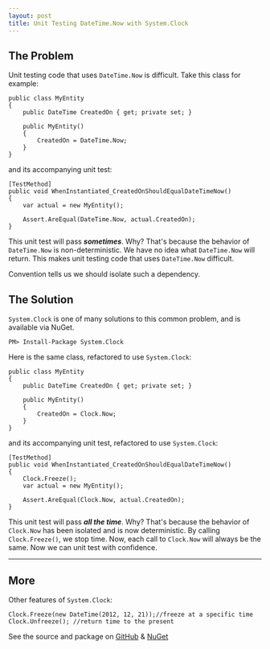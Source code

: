 ```yaml
---
layout: post
title: Unit Testing DateTime.Now with System.Clock
---
```

## The Problem  
Unit testing code that uses `DateTime.Now` is difficult. Take this class for example:  

    public class MyEntity
    {
        public DateTime CreatedOn { get; private set; }

        public MyEntity()
        {
            CreatedOn = DateTime.Now;
        }
    }

and its accompanying unit test:  

    [TestMethod]
    public void WhenInstantiated_CreatedOnShouldEqualDateTimeNow()
    {
        var actual = new MyEntity();

        Assert.AreEqual(DateTime.Now, actual.CreatedOn);
    }

This unit test will pass ***sometimes***. Why? That's because the behavior of `DateTime.Now` is non-deterministic. We have no idea what `DateTime.Now` will return. This makes unit testing code that uses `DateTime.Now` difficult.

Convention tells us we should isolate such a dependency.

## The Solution  
`System.Clock` is one of many solutions to this common problem, and is available via NuGet.  

    PM> Install-Package System.Clock
    
Here is the same class, refactored to use `System.Clock`:  

    public class MyEntity
    {
        public DateTime CreatedOn { get; private set; }

        public MyEntity()
        {
            CreatedOn = Clock.Now;
        }
    }

 and its accompanying unit test, refactored to use `System.Clock`:  
 
    [TestMethod]
    public void WhenInstantiated_CreatedOnShouldEqualDateTimeNow()
    {
        Clock.Freeze();
        var actual = new MyEntity();

        Assert.AreEqual(Clock.Now, actual.CreatedOn);
    }

This unit test will pass ***all the time***. Why? That's because the behavior of `Clock.Now` has been isolated and is now deterministic. By calling `Clock.Freeze()`, we stop time. Now, each call to `Clock.Now` will always be the same. Now we can unit test with confidence.

- - -

## More  
Other features of `System.Clock`:

    Clock.Freeze(new DateTime(2012, 12, 21));//freeze at a specific time
    Clock.Unfreeze(); //return time to the present

See the source and package on [GitHub](https://github.com/rbwestmoreland/system.clock) & [NuGet](http://nuget.org/packages/System.Clock)
